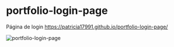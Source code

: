 # portfolio-login-page
Página de login
https://patricia17991.github.io/portfolio-login-page/

![portfolio-login-page](https://github.com/Patricia17991/portfolio-login-page/blob/main/555.png?raw=true)
